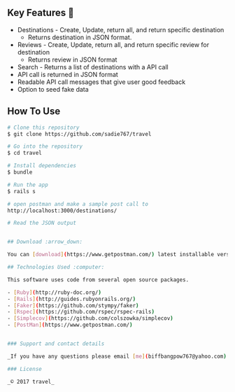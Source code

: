 ## Key Features :key:

* Destinations - Create, Update, return all, and return specific destination
  - Returns destination in JSON format.
* Reviews - Create, Update, return all, and return specific review for destination
  - Returns review in JSON format
* Search - Returns a list of destinations with a API call
* API call is returned in JSON format
* Readable API call messages that give user good feedback
* Option to seed fake data

## How To Use

```bash
# Clone this repository
$ git clone https://github.com/sadie767/travel

# Go into the repository
$ cd travel

# Install dependencies
$ bundle

# Run the app
$ rails s

# open postman and make a sample post call to
http://localhost:3000/destinations/

# Read the JSON output


## Download :arrow_down:

You can [download](https://www.getpostman.com/) latest installable version of Postman.

## Technologies Used :computer:

This software uses code from several open source packages.

- [Ruby](http://ruby-doc.org/)
- [Rails](http://guides.rubyonrails.org/)
- [Faker](https://github.com/stympy/faker)
- [Rspec](https://github.com/rspec/rspec-rails)
- [Simplecov](https://github.com/colszowka/simplecov)
- [PostMan](https://www.getpostman.com/)


### Support and contact details

_If you have any questions please email [me](biffbangpow767@yahoo.com)._

### License

_© 2017 travel_
